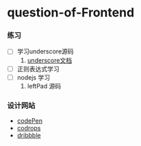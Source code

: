 # question-of-Frontend

### 练习
- [ ] 学习underscore源码
    1. [underscore文档](http://underscorejs.org/)
- [ ] 正则表达式学习
- [ ] nodejs 学习
    1. leftPad 源码


### 设计网站
- [codePen](https://codepen.io/)
- [codrops](https://tympanus.net/codrops/)
- [dribbble](https://dribbble.com/)

